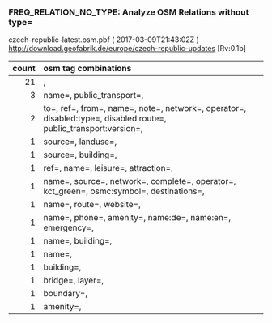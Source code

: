  
### FREQ_RELATION_NO_TYPE: Analyze OSM Relations without type= 
czech-republic-latest.osm.pbf ( 2017-03-09T21:43:02Z ) http://download.geofabrik.de/europe/czech-republic-updates [Rv:0.1b]
 
|  count  |  osm tag combinations 
|  -----: | :---------------------------
|     21  |  , 
|      3  |  name=, public_transport=, 
|      2  |  to=, ref=, from=, name=, note=, network=, operator=, disabled:type=, disabled:route=, public_transport:version=, 
|      1  |  source=, landuse=, 
|      1  |  source=, building=, 
|      1  |  ref=, name=, leisure=, attraction=, 
|      1  |  name=, source=, network=, complete=, operator=, kct_green=, osmc:symbol=, destinations=, 
|      1  |  name=, route=, website=, 
|      1  |  name=, phone=, amenity=, name:de=, name:en=, emergency=, 
|      1  |  name=, building=, 
|      1  |  name=, 
|      1  |  building=, 
|      1  |  bridge=, layer=, 
|      1  |  boundary=, 
|      1  |  amenity=, 
 
